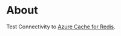 # About

Test Connectivity to [Azure Cache for Redis](https://learn.microsoft.com/en-us/azure/azure-cache-for-redis/cache-overview).